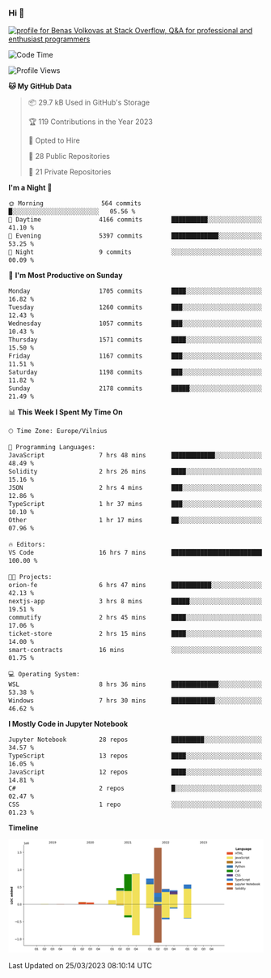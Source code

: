 ### Hi 👋
<a href="https://stackoverflow.com/users/14954249/benas-volkovas"><img src="https://stackoverflow.com/users/flair/14954249.png?theme=dark" width="208" height="58" alt="profile for Benas Volkovas at Stack Overflow, Q&amp;A for professional and enthusiast programmers" title="profile for Benas Volkovas at Stack Overflow, Q&amp;A for professional and enthusiast programmers"></a>

<!--START_SECTION:waka-->
![Code Time](http://img.shields.io/badge/Code%20Time-1%2C355%20hrs%2015%20mins-blue)

![Profile Views](http://img.shields.io/badge/Profile%20Views-0-blue)

**🐱 My GitHub Data** 

> 📦 29.7 kB Used in GitHub's Storage 
 > 
> 🏆 119 Contributions in the Year 2023
 > 
> 💼 Opted to Hire
 > 
> 📜 28 Public Repositories 
 > 
> 🔑 21 Private Repositories 
 > 
**I'm a Night 🦉** 

```text
🌞 Morning                564 commits         █░░░░░░░░░░░░░░░░░░░░░░░░   05.56 % 
🌆 Daytime                4166 commits        ██████████░░░░░░░░░░░░░░░   41.10 % 
🌃 Evening                5397 commits        █████████████░░░░░░░░░░░░   53.25 % 
🌙 Night                  9 commits           ░░░░░░░░░░░░░░░░░░░░░░░░░   00.09 % 
```
📅 **I'm Most Productive on Sunday** 

```text
Monday                   1705 commits        ████░░░░░░░░░░░░░░░░░░░░░   16.82 % 
Tuesday                  1260 commits        ███░░░░░░░░░░░░░░░░░░░░░░   12.43 % 
Wednesday                1057 commits        ███░░░░░░░░░░░░░░░░░░░░░░   10.43 % 
Thursday                 1571 commits        ████░░░░░░░░░░░░░░░░░░░░░   15.50 % 
Friday                   1167 commits        ███░░░░░░░░░░░░░░░░░░░░░░   11.51 % 
Saturday                 1198 commits        ███░░░░░░░░░░░░░░░░░░░░░░   11.82 % 
Sunday                   2178 commits        █████░░░░░░░░░░░░░░░░░░░░   21.49 % 
```


📊 **This Week I Spent My Time On** 

```text
🕑︎ Time Zone: Europe/Vilnius

💬 Programming Languages: 
JavaScript               7 hrs 48 mins       ████████████░░░░░░░░░░░░░   48.49 % 
Solidity                 2 hrs 26 mins       ████░░░░░░░░░░░░░░░░░░░░░   15.16 % 
JSON                     2 hrs 4 mins        ███░░░░░░░░░░░░░░░░░░░░░░   12.86 % 
TypeScript               1 hr 37 mins        ███░░░░░░░░░░░░░░░░░░░░░░   10.10 % 
Other                    1 hr 17 mins        ██░░░░░░░░░░░░░░░░░░░░░░░   07.96 % 

🔥 Editors: 
VS Code                  16 hrs 7 mins       █████████████████████████   100.00 % 

🐱‍💻 Projects: 
orion-fe                 6 hrs 47 mins       ███████████░░░░░░░░░░░░░░   42.13 % 
nextjs-app               3 hrs 8 mins        █████░░░░░░░░░░░░░░░░░░░░   19.51 % 
commutify                2 hrs 45 mins       ████░░░░░░░░░░░░░░░░░░░░░   17.06 % 
ticket-store             2 hrs 15 mins       ████░░░░░░░░░░░░░░░░░░░░░   14.00 % 
smart-contracts          16 mins             ░░░░░░░░░░░░░░░░░░░░░░░░░   01.75 % 

💻 Operating System: 
WSL                      8 hrs 36 mins       █████████████░░░░░░░░░░░░   53.38 % 
Windows                  7 hrs 30 mins       ████████████░░░░░░░░░░░░░   46.62 % 
```

**I Mostly Code in Jupyter Notebook** 

```text
Jupyter Notebook         28 repos            █████████░░░░░░░░░░░░░░░░   34.57 % 
TypeScript               13 repos            ████░░░░░░░░░░░░░░░░░░░░░   16.05 % 
JavaScript               12 repos            ████░░░░░░░░░░░░░░░░░░░░░   14.81 % 
C#                       2 repos             █░░░░░░░░░░░░░░░░░░░░░░░░   02.47 % 
CSS                      1 repo              ░░░░░░░░░░░░░░░░░░░░░░░░░   01.23 % 
```



**Timeline**

![Lines of Code chart](https://raw.githubusercontent.com/BenasVolkovas/BenasVolkovas/main/assets/bar_graph.png)


 Last Updated on 25/03/2023 08:10:14 UTC
<!--END_SECTION:waka-->
